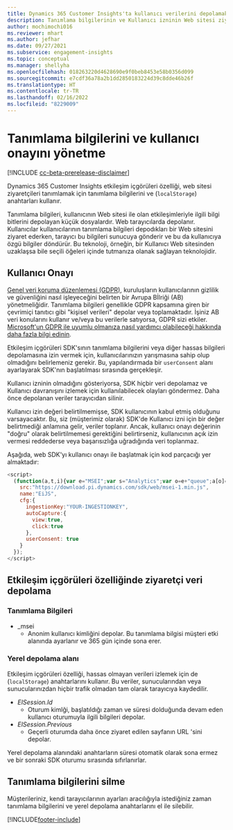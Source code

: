 ```yaml
---
title: Dynamics 365 Customer Insights'ta kullanıcı verilerini depolamak için kullanıcı onayını ve tanımlama bilgilerini yönetme
description: Tanımlama bilgilerinin ve Kullanıcı izninin Web sitesi ziyaretçileri tanımlamak için nasıl kullanılacağını anlayın.
author: mochimochi016
ms.reviewer: mhart
ms.author: jefhar
ms.date: 09/27/2021
ms.subservice: engagement-insights
ms.topic: conceptual
ms.manager: shellyha
ms.openlocfilehash: 018263220d4628690e9f0beb8453e58b0356d099
ms.sourcegitcommit: e7cdf36a78a2b1dd2850183224d39c8dde46b26f
ms.translationtype: HT
ms.contentlocale: tr-TR
ms.lasthandoff: 02/16/2022
ms.locfileid: "8229009"
---
```

# <a name="manage-cookies-and-user-consent"></a>Tanımlama bilgilerini ve kullanıcı onayını yönetme

[!INCLUDE [cc-beta-prerelease-disclaimer](includes/cc-beta-prerelease-disclaimer.md)]

Dynamics 365 Customer Insights etkileşim içgörüleri özelliği, web sitesi ziyaretçileri tanımlamak için tanımlama bilgilerini ve (`localStorage`) anahtarları kullanır.

Tanımlama bilgileri, kullanıcının Web sitesi ile olan etkileşimleriyle ilgili bilgi bitlerini depolayan küçük dosyalardır. Web tarayıcılarda depolanır. Kullanıcılar kullanıcılarının tanımlama bilgileri depodıkları bir Web sitesini ziyaret ederken, tarayıcı bu bilgileri sunucuya gönderir ve bu da kullanıcıya özgü bilgiler döndürür. Bu teknoloji, örneğin, bir Kullanıcı Web sitesinden uzaklaşsa bile seçili öğeleri içinde tutmanıza olanak sağlayan teknolojidir.

## <a name="user-consent"></a>Kullanıcı Onayı

[Genel veri koruma düzenlemesi (GDPR)](/dynamics365/get-started/gdpr/), kuruluşların kullanıcılarının gizlilik ve güvenliğini nasıl işleyeceğini belirten bir Avrupa Bİlriği (AB) yönetmeliğidir. Tanımlama bilgileri genellikle GDPR kapsamına giren bir çevrimiçi tanıtıcı gibi "kişisel verileri" depolar veya toplamaktadır. İşiniz AB veri konularını kullanır ve/veya bu verilerle satıyorsa, GDPR sizi etkiler. [Microsoft'un GDPR ile uyumlu olmanıza nasıl yardımcı olabileceği hakkında daha fazla bilgi edinin](https://www.microsoft.com/trust-center/privacy/gdpr-faqs).

Etkileşim içgörüleri SDK'sının tanımlama bilgilerini veya diğer hassas bilgileri depolamasına izin vermek için, kullanıcılarınızın yarışmasına sahip olup olmadığını belirlemeniz gerekir. Bu, yapılandırmada bir `userConsent` alanı ayarlayarak SDK'nın başlatılması sırasında gerçekleşir.

Kullanıcı izninin olmadığını gösteriyorsa, SDK hiçbir veri depolamaz ve Kullanıcı davranışını izlemek için kullanılabilecek olayları göndermez. Daha önce depolanan veriler tarayıcıdan silinir.

Kullanıcı izin değeri belirtilmemişse, SDK kullanıcının kabul etmiş olduğunu varsayacaktır. Bu, siz (müşterimiz olarak) SDK'de Kullanıcı izni için bir değer belirtmediği anlamına gelir, veriler toplanır. Ancak, kullanıcı onayı değerinin "doğru" olarak belirtilmemesi gerektiğini belirtirseniz, kullanıcının açık izin vermesi reddederse veya başarısızlığa uğradığında veri toplanmaz.

Aşağıda, web SDK'yı kullanıcı onayı ile başlatmak için kod parçacığı yer almaktadır:
```js
<script>
  (function(a,t,i){var e="MSEI";var s="Analytics";var o=e+"queue";a[o]=a[o]||[];var r=a[e]||function(n){var t={};t[s]={};function e(e){while(e.length){var r=e.pop();t[s][r]=function(e){return function(){a[o].push([e,n,arguments])}}(r)}}var r="track";var i="set";e([r+"Event",r+"View",r+"Action",i+"Property",i+"User","initialize","teardown"]);return t}(i.name);var n=i.name;if(!a[e]){a[n]=r[s];a[o].push(["new",n]);setTimeout(function(){var e="script";var r=t.createElement(e);r.async=1;r.src=i.src;var n=t.getElementsByTagName(e)[0];n.parentNode.insertBefore(r,n)},1)}else{a[n]=new r[s]}if(i.user){a[n].setUser(i.user)}if(i.props){for(var c in i.props){a[n].setProperty(c,i.props[c])}}a[n].initialize(i.cfg)})(window,document,{
    src:"https://download.pi.dynamics.com/sdk/web/msei-1.min.js",
    name:"EiJS",
    cfg:{
      ingestionKey:"YOUR-INGESTIONKEY",
      autoCapture:{
        view:true,
        click:true
      },
      userConsent: true
    }
  });
</script>
```

## <a name="visitor-data-storage-in-engagement-insights-capability"></a>Etkileşim içgörüleri özelliğinde ziyaretçi veri depolama

### <a name="cookies"></a>Tanımlama Bilgileri

- _msei
    - Anonim kullanıcı kimliğini depolar. Bu tanımlama bilgisi müşteri etki alanında ayarlanır ve 365 gün içinde sona erer.

### <a name="local-storage"></a>Yerel depolama alanı

Etkileşim içgörüleri özelliği, hassas olmayan verileri izlemek için de (`localStorage`) anahtarlarını kullanır. Bu veriler, sunucularından veya sunucularınızdan hiçbir trafik olmadan tam olarak tarayıcıya kaydedilir.

- *EISession.Id*
    - Oturum kimlği, başlatıldığı zaman ve süresi dolduğunda devam eden kullanıcı oturumuyla ilgili bilgileri depolar.
- *EISession.Previous*
    - Geçerli oturumda daha önce ziyaret edilen sayfanın URL 'sini depolar.

Yerel depolama alanındaki anahtarların süresi otomatik olarak sona ermez ve bir sonraki SDK oturumu sırasında sıfırlanırlar.

## <a name="deleting-cookies"></a>Tanımlama bilgilerini silme

Müşterileriniz, kendi tarayıcılarının ayarları aracılığıyla istediğiniz zaman tanımlama bilgilerini ve yerel depolama anahtarlarını el ile silebilir.


[!INCLUDE[footer-include](../includes/footer-banner.md)]
